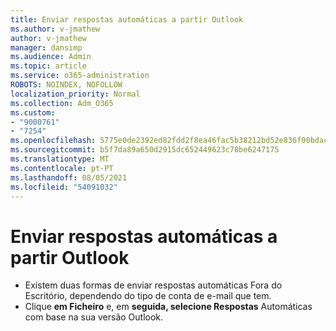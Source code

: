 ```yaml
---
title: Enviar respostas automáticas a partir Outlook
ms.author: v-jmathew
author: v-jmathew
manager: dansimp
ms.audience: Admin
ms.topic: article
ms.service: o365-administration
ROBOTS: NOINDEX, NOFOLLOW
localization_priority: Normal
ms.collection: Adm_O365
ms.custom:
- "9000761"
- "7254"
ms.openlocfilehash: 5775e0de2392ed82fdd2f8ea46fac5b38212bd52e836f00bdac68b24e31639ba
ms.sourcegitcommit: b5f7da89a650d2915dc652449623c78be6247175
ms.translationtype: MT
ms.contentlocale: pt-PT
ms.lasthandoff: 08/05/2021
ms.locfileid: "54091032"
---
```

# <a name="sending-automatic-replies-from-outlook"></a>Enviar respostas automáticas a partir Outlook

- Existem duas formas de enviar respostas automáticas Fora do Escritório, dependendo do tipo de conta de e-mail que tem.
- Clique **em Ficheiro** e, em **seguida, selecione Respostas** Automáticas com base na sua versão Outlook.
